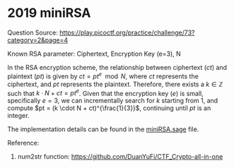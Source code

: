 # 2019 miniRSA
Question Source: https://play.picoctf.org/practice/challenge/73?category=2&page=4

Known RSA parameter: Ciphertext, Encryption Key (e=3), N

In the RSA encryption scheme, the relationship between ciphertext ($ct$) and plaintext ($pt$) is given by $ct = pt^e \mod N$, where $ct$ represents the ciphertext, and $pt$ represents the plaintext. Therefore, there exists a $k \in \mathbb{Z}$ such that $k \cdot N + ct = pt^e$. Given that the encryption key ($e$) is small, specifically $e = 3$, we can incrementally search for $k$ starting from 1, and compute $pt = (k \cdot N + ct)^{\frac{1}{3}}$, continuing until $pt$ is an integer.

The implementation details can be found in the [miniRSA.sage](https://github.com/Juktong/PicoCTF-Practice-Writeup/blob/main/Cryptography/RSA/miniRSA.sage) file.

Reference:
1. num2str function: https://github.com/DuanYuFi/CTF_Crypto-all-in-one
